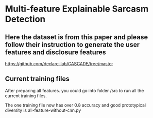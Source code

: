 # Multi-feature Explainable Sarcasm Detection


## Here the dataset is from this paper and please follow their instruction to generate the user features and disclosure features

https://github.com/declare-lab/CASCADE/tree/master


## Current training files

After preparing all features. you could go into folder /src  to run all the current training files.

The one training file now has over 0.8 accuracy and good prototypical diversity is all-feature-without-cnn.py 
